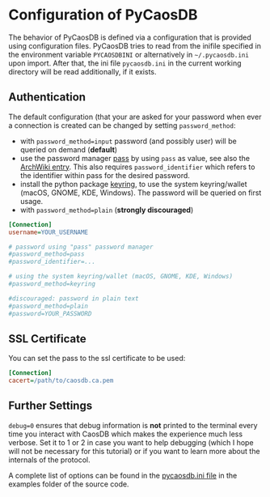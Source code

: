 # Configuration of PyCaosDB #
The behavior of PyCaosDB is defined via a configuration that is provided using configuration files.
PyCaosDB tries to read from the inifile specified in the environment variable `PYCAOSDBINI` or
alternatively in `~/.pycaosdb.ini` upon import.  After that, the ini file `pycaosdb.ini` in the
current working directory will be read additionally, if it exists.

## Authentication ##

The default configuration (that your are asked for your password when ever a connection is created
can be changed by setting `password_method`:

* with `password_method=input` password (and possibly user) will be queried on demand (**default**)
* use the password manager [pass](https://www.passwordstore.org) by using `pass` as value, see also the [ArchWiki
  entry](https://wiki.archlinux.org/index.php/Pass#Basic_usage). This also requires `password_identifier` which refers to the identifier within pass
  for the desired password.
* install the python package [keyring](https://pypi.org/project/keyring), to use the system keyring/wallet (macOS, GNOME, KDE,
  Windows). The password will be queried on first usage.
* with `password_method=plain` (**strongly discouraged**)

```ini
[Connection]
username=YOUR_USERNAME

# password using "pass" password manager
#password_method=pass
#password_identifier=...

# using the system keyring/wallet (macOS, GNOME, KDE, Windows)
#password_method=keyring

#discouraged: password in plain text
#password_method=plain
#password=YOUR_PASSWORD
```

## SSL Certificate ##

You can set the pass to the ssl certificate to be used:

```ini
[Connection]
cacert=/path/to/caosdb.ca.pem
```

## Further Settings ##

`debug=0` ensures that debug information is **not** printed to the terminal every time you interact
with CaosDB which makes the experience much less verbose. Set it to 1 or 2 in case you want to help
debugging (which I hope will not be necessary for this tutorial) or if you want to learn more about
the internals of the protocol. 

A complete list of options can be found in the 
[pycaosdb.ini file](https://gitlab.com/caosdb/caosdb-pylib/-/blob/main/examples/pycaosdb.ini) in 
the examples folder of the source code.
